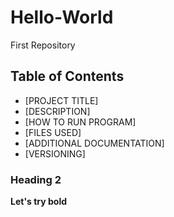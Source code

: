 # Hello-World
First Repository
## Table of Contents
- [PROJECT TITLE]
- [DESCRIPTION]
- [HOW TO RUN PROGRAM]
- [FILES USED]
- [ADDITIONAL DOCUMENTATION]
- [VERSIONING]
### Heading 2
**Let's try bold**
